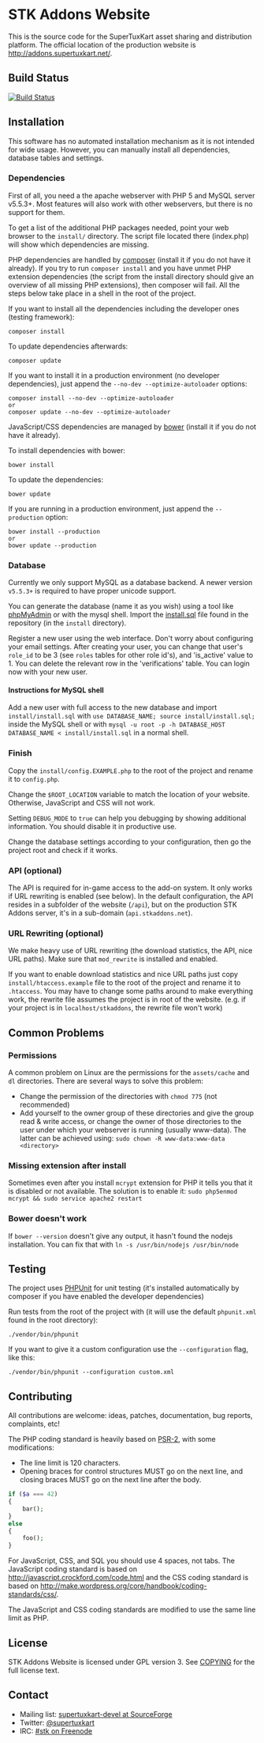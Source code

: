 # STK Addons Website
This is the source code for the SuperTuxKart asset sharing and distribution
platform. The official location of the production website is http://addons.supertuxkart.net/.

## Build Status
[![Build Status](https://travis-ci.org/leyyin/stk-addons.svg?branch=master)](https://travis-ci.org/leyyin/stk-addons)

## Installation
This software has no automated installation mechanism as it is not intended for wide
usage. However, you can manually install all dependencies, database tables and
settings.

### Dependencies
First of all, you need a the apache webserver with PHP 5 and MySQL server v5.5.3+.
Most features will also work with other webservers, but there is no support for them.

To get a list of the additional PHP packages needed, point your web browser to the `install/` directory.
The script file located there (index.php) will show which dependencies are missing.

PHP dependencies are handled by [composer](https://getcomposer.org/) (install it if you do not have it already).
If you try to run `composer install` and you have unmet PHP extension dependencies
(the script from the install directory should give an overview of all missing PHP extensions), then composer will fail.
All the steps below take place in a shell in the root of the project.

If you want to install all the dependencies including the developer ones (testing framework):

    composer install

To update dependencies afterwards:

    composer update


If you want to install it in a production environment (no developer dependencies),
just append the `--no-dev --optimize-autoloader` options:

    composer install --no-dev --optimize-autoloader
    or
    composer update --no-dev --optimize-autoloader


JavaScript/CSS dependencies are managed by [bower](http://bower.io/) (install it if you do not have it already).

To install dependencies with bower:

    bower install

To update the dependencies:

    bower update

If you are running in a production environment, just append the `--production` option:

    bower install --production
    or
    bower update --production


### Database
Currently we only support MySQL as a database backend. A newer version `v5.5.3+` is required to have proper unicode support.

You can generate the database (name it as you wish) using a tool like [phpMyAdmin](http://www.phpmyadmin.net/home_page/index.php) or with the mysql shell.
Import the [install.sql](install/install.sql) file found in the repository (in the `install` directory).

Register a new user using the web interface. Don't worry about configuring your email settings.
After creating your user, you can change that user's `role_id` to be 3 (see `roles` tables for other role id's), and  'is_active' value to 1.
You can delete the relevant row in the 'verifications' table. You can login now with your new user.

#### Instructions for MySQL shell
Add a new user with full access to the new database and import `install/install.sql` with ```use DATABASE_NAME; source install/install.sql;``` inside the MySQL shell
or with ```mysql -u root -p -h DATABASE_HOST DATABASE_NAME < install/install.sql``` in a normal shell.

### Finish
Copy the `install/config.EXAMPLE.php` to the root of the project and rename it to `config.php`.

Change the `$ROOT_LOCATION` variable to match the location of your website. Otherwise, JavaScript and CSS will not work.

Setting `DEBUG_MODE` to `true` can help you debugging by showing additional information. You should disable it in productive use.

Change the database settings according to your configuration, then go the project root and check if it works.


### API (optional)
The API is required for in-game access to the add-on system. It only works if URL rewriting is enabled (see below).
In the default configuration, the API resides in a subfolder of the website (`/api`), but on the production STK Addons server, it's in a sub-domain (`api.stkaddons.net`).

### URL Rewriting (optional)
We make heavy use of URL rewriting (the download statistics, the API, nice URL paths). Make sure that `mod_rewrite` is installed and enabled.

If you want to enable download statistics and nice URL paths just copy `install/htaccess.example` file to the root of the project
and rename it to `.htaccess`. You may have to change some paths around to make everything work, the rewrite file assumes the project is in root
of the website. (e.g. if your project is in `localhost/stkaddons`, the rewrite file won't work)

## Common Problems

### Permissions
A common problem on Linux are the permissions for the `assets/cache` and `dl` directories.
There are several ways to solve this problem:
* Change the permission of the directories with `chmod 775` (not recommended)
* Add yourself to the owner group of these directories and give the group read & write access, or change the owner of those directories
to the user under which your webserver is running (usually www-data). The latter can be achieved using:
```sudo chown -R www-data:www-data <directory>```

### Missing extension after install
Sometimes even after you install `mcrypt` extension for PHP it tells you that it is disabled or not available.
The solution is to enable it: `sudo php5enmod mcrypt && sudo service apache2 restart`

### Bower doesn't work
If ```bower --version``` doesn't give any output, it hasn't found the nodejs installation. You can fix that with
```ln -s /usr/bin/nodejs /usr/bin/node```

## Testing
The project uses [PHPUnit](http://phpunit.de/) for unit testing (it's installed automatically by composer if you have enabled the developer dependencies)

Run tests from the root of the project with (it will use the default `phpunit.xml` found in the root directory):

    ./vendor/bin/phpunit

If you want to give it a custom configuration use the `--configuration` flag, like this:

    ./vendor/bin/phpunit --configuration custom.xml

## Contributing
All contributions are welcome: ideas, patches, documentation, bug reports, complaints, etc!

The PHP coding standard is heavily based on [PSR-2](http://www.php-fig.org/psr/psr-2/), with some modifications:
* The line limit is 120 characters.
* Opening braces for control structures MUST go on the next line, and closing braces MUST go on the next line after the body.
```php
if ($a === 42)
{
    bar();
}
else
{
    foo();
}
```

For JavaScript, CSS, and SQL you should use 4 spaces, not tabs.
The JavaScript coding standard is based on http://javascript.crockford.com/code.html and the
CSS coding standard is based on http://make.wordpress.org/core/handbook/coding-standards/css/.

The JavaScript and CSS coding standards are modified to use the same line limit as PHP.

## License
STK Addons Website is licensed under GPL version 3. See [COPYING](COPYING) for the full license text.

## Contact
* Mailing list: [supertuxkart-devel at SourceForge](http://sourceforge.net/p/supertuxkart/mailman/supertuxkart-devel/)
* Twitter: [@supertuxkart](https://twitter.com/supertuxkart)
* IRC: [#stk on Freenode](https://webchat.freenode.net/?channels=#stk)
